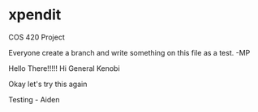 # xpendit
COS 420 Project

Everyone create a branch and write something on this file as a test. -MP


Hello There!!!!!
Hi
General Kenobi


Okay let's try this again

Testing - Aiden

